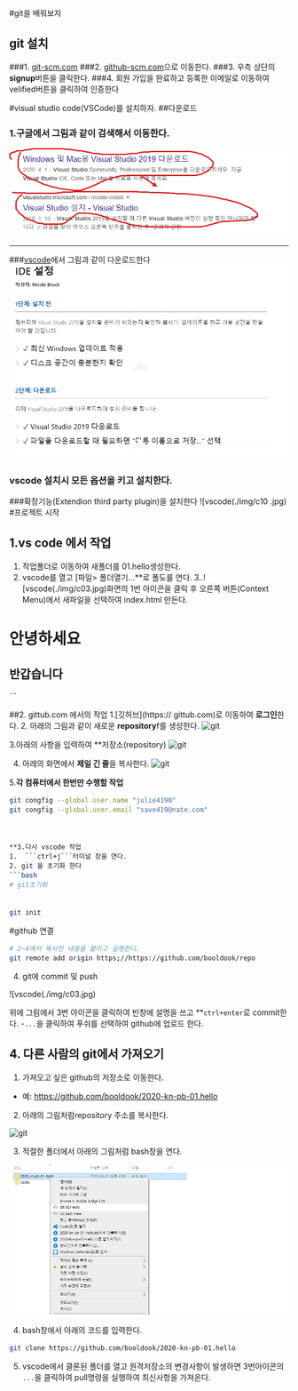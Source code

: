 #git을 배워보자
## git 설치
###1. [git-scm.com](http://git-scm.com)
###2. [github-scm.com](http://github-scm.com)으로 이동한다.
###3. 우측 상단의 **signup**버튼을 클릭한다.
###4. 회원 가입을 완료하고 등록한 이메일로 이동하여 velified버튼을 클릭하여 인증한다

#visual studio code(VSCode)를 설치하자.
##다운로드
### 1.구글에서 그림과 같이 검색해서 이동한다.
![vscode](./img/c01.jpg)

---


###[vscode](https://visualstudio.microsoft.com/ko/vs/getting-started/mobile-install/)에서 그림과 같이 다운로드한다
![vscode](./img/c02.jpg)

### vscode 설치시 모든 옵션을 키고 설치한다.

###확장기능(Extendion third party plugin)을 설치한다
![vscode(./img/c10
.jpg)
#프로젝트 시작
## 1.vs code 에서 작업
1. 작업폴더로 이동하여 새폴더를 01.hello생성한다.
2. vscode를 열고 [파일> 폴더열기...**로 폴도룰 연다.
3..![vscode(./img/c03.jpg)화면의 1번 아이콘을 클릭 후 오른쪽 버튼(Context Menu)에서 새파일을 선택하여 index.html 만든다.
<!DOCTYPE html>
<html lang="en">
<head>
    <meta charset="UTF-8">
    <meta name="viewport" content="width=device-width, initial-scale=1.0">
    <title>hello world</title>
</head>
<body>
    <h1>안녕하세요
     <h2>반갑습니다
         <a></a>
     </h2>   
    </h1></h>
</body>
</html>
```

##2. gittub.com 에서의 작업
1.[깃허브](https:// gittub.com)로 이동하여 **로그인**한다.
2. 아래의 그림과 같이 새로운 **repository**f를 생성한다.
![git](./img/c4.jpg)

3.아래의 사항을 입력하여 **저장소(repository)
![git](./img/c5.jpg)

4. 아래의 화면에서 **제일 긴 줄**을 복사한다.
![git](./img/c6.jpg)

5.**각 컴퓨터에서 한번만 수행할 작업**
```bash
git congfig --global.user.name "julie4190"
git congfig --global.user.email "save419@nate.com"



**3.다시 vscode 작업
1.  ```ctrl+j```터미널 창을 연다.
2. git 을 초기화 한다
```bash 
# git초기화


git init
```

#github 연결
```bash
# 2~4에서 복사한 내용을 붙이고 실행한다.
git remote add origin https;//https://github.com/booldook/repo
```


4. git에 commit 및 push

![vscode(./img/c03.jpg)

위에 그림에서 3번 아이콘을 클릭하여 빈창에 설명을 쓰고 **```ctrl+enter```로 commit한다.
-```...```을 클릭하여 푸쉬를  선택하여 github에 업로드 한다.


## 4. 다른 사람의 git에서 가져오기
1. 가져오고 싶은 github의 저장소로 이동한다.
- 예:  https://github.com/booldook/2020-kn-pb-01.hello
2. 아래의 그림처럼repository 주소를 복사한다.

![git](./img/c07.jpg)

3. 적절한 폴더에서 아래의 그림처럼 bash창을 연다.

![git](./img/c09.jpg)

4. bash창에서 아래의 코드를 입력한다.
```bash
git clone https://github.com/booldook/2020-kn-pb-01.hello
```

5. vscode에서 클론된 폴더를 열고 원격저장소의 변경사항이 발생하면 3번아이콘의 ```...```을 클릭하여 pull명령을 실행하여 최신사항을 가져온다.
<body>
    <!--h 태그는 1~6까지 있으며,숫자가 작을수록 글씨가 크다.그리고 굵은체(bold)로 나온다
    ##vscode 단축키
    ##ctrl+j**: 터미널창 열고 닫기
    ##ctrl+/**:한쪽 주석달기/벗기기
    ##ctrl+,**: 환경설정
    ##ctrl+b**:왼쪽 창 열고 닫기
    ##alt+shift+ 아래화살표**: 선택행 이동
    
        
